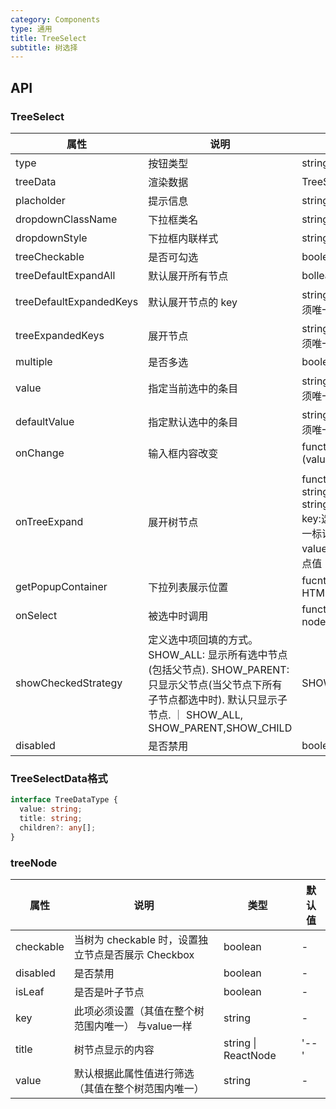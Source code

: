 ```yaml
---
category: Components
type: 通用
title: TreeSelect
subtitle: 树选择
---
```


## API
### TreeSelect

| 属性                    | 说明               | 类型                                                                                   | 默认值        |
| ---------------------- | ------------------ | ------------------------------------------------------------------------------------  | ------------ |
| type                    | 按钮类型           | string                                                                                 | default       |
| treeData                    | 渲染数据           | TreeSelectData                                                                         | -             |
| placholder              | 提示信息           | string                                                                                 | -             |
| dropdownClassName       | 下拉框类名         | string                                                                                 | -             |
| dropdownStyle               | 下拉框内联样式     | string                                                                                 | -             |
| treeCheckable           | 是否可勾选         | boolean                                                                                | false         |
| treeDefaultExpandAll    | 默认展开所有节点 |    bollean                                                               | -             |
| treeDefaultExpandedKeys | 默认展开节点的 key | string[] 内容必须唯一                                                                  | -             |
| treeExpandedKeys        | 展开节点           | string[] 内容必须唯一                                                                  | -             |
| multiple                | 是否多选           | boolean                                                                                | false         |
| value                   | 指定当前选中的条目         | string[] 内容必须唯一                                                                  | -             |
| defaultValue            | 指定默认选中的条目    | string[] 内容必须唯一                                                                  | -             |
| onChange                | 输入框内容改变     | function (valuenode)                   | -             |
|                         |
| onTreeExpand            | 展开树节点         | function (key: string, value: string) => void key:选中节点唯一标识， value：选中节点值 | -             |
| getPopupContainer       | 下拉列表展示位置   | fucntion () => HTMLElement                                                             | document.body |
|onSelect | 被选中时调用| function(value, node) | - |
|showCheckedStrategy|定义选中项回填的方式。SHOW_ALL: 显示所有选中节点(包括父节点). SHOW_PARENT: 只显示父节点(当父节点下所有子节点都选中时). 默认只显示子节点. ｜ SHOW_ALL, SHOW_PARENT,SHOW_CHILD | SHOW_CHILD|
|disabled|是否禁用  | boolean | - |

### TreeSelectData格式
```typescript
interface TreeDataType {
  value: string;
  title: string;
  children?: any[];
}
```

### treeNode

| 属性 | 说明 | 类型 | 默认值 |
| --- | ---  | --- | ---   |
| checkable | 当树为 checkable 时，设置独立节点是否展示 Checkbox | boolean | - |
| disabled | 是否禁用  | boolean | - |
| isLeaf | 是否是叶子节点 | boolean| - |
| key | 此项必须设置（其值在整个树范围内唯一） 与value一样 | string | - |
| title | 树节点显示的内容 | string \| ReactNode| '--' |
| value | 默认根据此属性值进行筛选（其值在整个树范围内唯一） | string | - |
